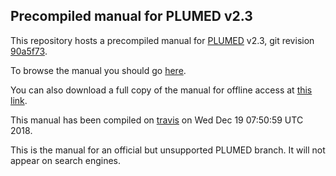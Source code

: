 Precompiled manual for PLUMED v2.3
-----------------------------

This repository hosts a precompiled manual for [PLUMED](http://www.plumed.org) v2.3,
git revision [90a5f73](https://github.com/plumed/plumed2/commit/90a5f73).

To browse the manual you should go [here](http://plumed.github.io/doc-v2.3).

You can also download a full copy of the manual for offline access
at [this link](http://github.com/plumed/doc-v2.3/archive/gh-pages.zip).

This manual has been compiled on [travis](http://travis-ci.org/plumed/plumed2) on Wed Dec 19 07:50:59 UTC 2018.

This is the manual for an official but unsupported PLUMED branch. It will not appear on search engines.
